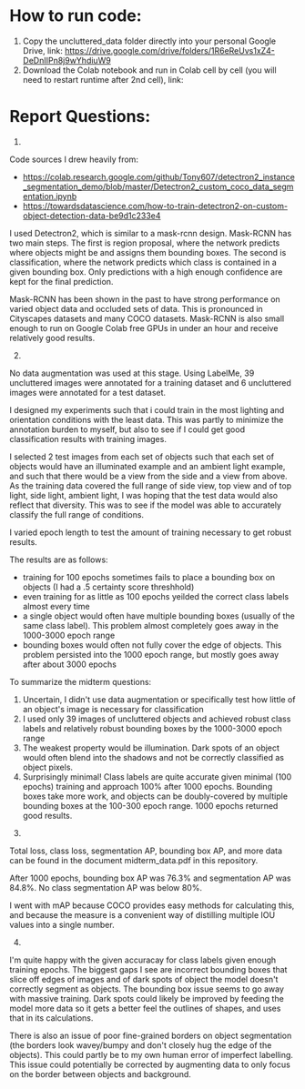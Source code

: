 # How to run code: 

1. Copy the uncluttered_data folder directly into your personal Google Drive, link: https://drive.google.com/drive/folders/1R6eReUvs1xZ4-DeDnIIPn8j9wYhdiuW9
2. Download the Colab notebook and run in Colab cell by cell (you will need to restart runtime after 2nd cell), link: 




# Report Questions:

1) 

Code sources I drew heavily from: 
- https://colab.research.google.com/github/Tony607/detectron2_instance_segmentation_demo/blob/master/Detectron2_custom_coco_data_segmentation.ipynb
- https://towardsdatascience.com/how-to-train-detectron2-on-custom-object-detection-data-be9d1c233e4
 
I used Detectron2, which is similar to a mask-rcnn design. Mask-RCNN has two main steps. The first is region proposal, where the network predicts where objects might be and assigns them bounding boxes. The second is classification, where the network predicts which class is contained in a given bounding box. Only predictions with a high enough confidence are kept for the final prediction. 
 
Mask-RCNN has been shown in the past to have strong performance on varied object data and occluded sets of data. This is pronounced in Cityscapes datasets and many COCO datasets. Mask-RCNN is also small enough to run on Google Colab free GPUs in under an hour and receive relatively good results. 
 
2) 

No data augmentation was used at this stage. Using LabelMe, 39 uncluttered images were annotated for a training dataset and 6  uncluttered images were annotated for a test dataset.

I designed my experiments such that i could train in the most lighting and orientation conditions with the least data. This was partly to minimize the annotation burden to myself, but also to see if I could get good classification results with training images. 

I selected 2 test images from each set of objects such that each set of objects would have an illuminated example and an ambient light example, and such that there would be a view from the side and a view from above. As the training data covered the full range of side view, top view and of top light, side light, ambient light, I was hoping that the test data would also reflect that diversity. This was to see if the model was able to accurately classify the full range of conditions. 

I varied epoch length to test the amount of training necessary to get robust results. 

The results are as follows: 
- training for 100 epochs sometimes fails to place a bounding box on objects (I had a .5 certainty score threshhold) 
- even training for as little as 100 epochs yeilded the correct class labels almost every time
- a single object would often have multiple bounding boxes (usually of the same class label). This problem almost completely goes away in the 1000-3000 epoch range
- bounding boxes would often not fully cover the edge of objects. This problem persisted into the 1000 epoch range, but mostly goes away after about 3000 epochs

To summarize the midterm questions:
1. Uncertain, I didn't use data augmentation or specifically test how little of an object's image is necessary for classification
2. I used only 39 images of uncluttered objects and achieved robust class labels and relatively robust bounding boxes by the 1000-3000 epoch range
3. The weakest property would be illumination. Dark spots of an object would often blend into the shadows and not be correctly classified as object pixels. 
4. Surprisingly minimal! Class labels are quite accurate given minimal (100 epochs) training and approach 100% after 1000 epochs. Bounding boxes take more work, and objects can be doubly-covered by multiple bounding boxes at the 100-300 epoch range. 1000 epochs returned good results.

3)

Total loss, class loss, segmentation AP, bounding box AP, and more data can be found in the document midterm_data.pdf in this repository.

After 1000 epochs, bounding box AP was 76.3% and segmentation AP was 84.8%. No class segmentation AP was below 80%.

I went with mAP because COCO provides easy methods for calculating this, and because the measure is a convenient way of distilling multiple IOU values into a single number.

4)

I'm quite happy with the given accuracay for class labels given enough training epochs. The biggest gaps I see are incorrect bounding boxes that slice off edges of images and of dark spots of object the model doesn't correctly segment as objects. The bounding box issue seems to go away with massive training. Dark spots could likely be improved by feeding the model more data so it gets a better feel the outlines of shapes, and uses that in its calculations.

There is also an issue of poor fine-grained borders on object segmentation (the borders look wavey/bumpy and don't closely hug the edge of the objects). This could partly be to my own human error of imperfect labelling. This issue could potentially be corrected by augmenting data to only focus on the border between objects and background. 
